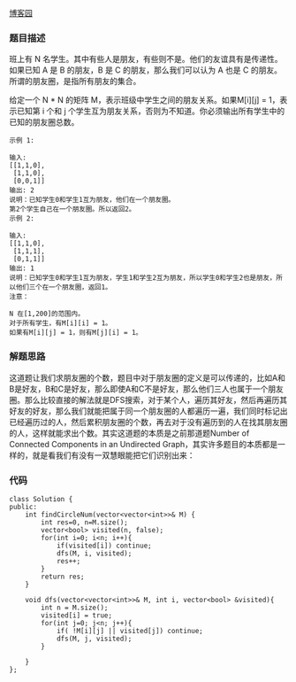 [博客园](http://www.cnblogs.com/grandyang/p/6686983.html)

### 题目描述

班上有 N 名学生。其中有些人是朋友，有些则不是。他们的友谊具有是传递性。如果已知 A 是 B 的朋友，B 是 C 的朋友，那么我们可以认为 A 也是 C 的朋友。所谓的朋友圈，是指所有朋友的集合。

给定一个 N * N 的矩阵 M，表示班级中学生之间的朋友关系。如果M[i][j] = 1，表示已知第 i 个和 j 个学生互为朋友关系，否则为不知道。你必须输出所有学生中的已知的朋友圈总数。
```
示例 1:

输入:
[[1,1,0],
 [1,1,0],
 [0,0,1]]
输出: 2
说明：已知学生0和学生1互为朋友，他们在一个朋友圈。
第2个学生自己在一个朋友圈。所以返回2。
示例 2:

输入:
[[1,1,0],
 [1,1,1],
 [0,1,1]]
输出: 1
说明：已知学生0和学生1互为朋友，学生1和学生2互为朋友，所以学生0和学生2也是朋友，所以他们三个在一个朋友圈，返回1。
注意：

N 在[1,200]的范围内。
对于所有学生，有M[i][i] = 1。
如果有M[i][j] = 1，则有M[j][i] = 1。
```

### 解题思路

这道题让我们求朋友圈的个数，题目中对于朋友圈的定义是可以传递的，比如A和B是好友，B和C是好友，那么即使A和C不是好友，那么他们三人也属于一个朋友圈。那么比较直接的解法就是DFS搜索，对于某个人，遍历其好友，然后再遍历其好友的好友，那么我们就能把属于同一个朋友圈的人都遍历一遍，我们同时标记出已经遍历过的人，然后累积朋友圈的个数，再去对于没有遍历到的人在找其朋友圈的人，这样就能求出个数。其实这道题的本质是之前那道题Number of Connected Components in an Undirected Graph，其实许多题目的本质都是一样的，就是看我们有没有一双慧眼能把它们识别出来：

### 代码
```
class Solution {
public:
    int findCircleNum(vector<vector<int>>& M) {
        int res=0, n=M.size();
        vector<bool> visited(n, false);
        for(int i=0; i<n; i++){
            if(visited[i]) continue;
            dfs(M, i, visited);
            res++;
        }
        return res;
    }

    void dfs(vector<vector<int>>& M, int i, vector<bool> &visited){
        int n = M.size();
        visited[i] = true;
        for(int j=0; j<n; j++){
            if( !M[i][j] || visited[j]) continue;
            dfs(M, j, visited);
        }

    }
};
```
